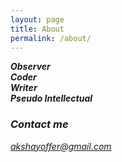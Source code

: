 ```yaml
---
layout: page
title: About
permalink: /about/
---
```


<b><i> 
Observer <br>
Coder <br>
Writer <br>
Pseudo Intellectual <br>
<i></b>



### Contact me

[akshayoffer@gmail.com](mailto:akshayoffer@gmail.com)
